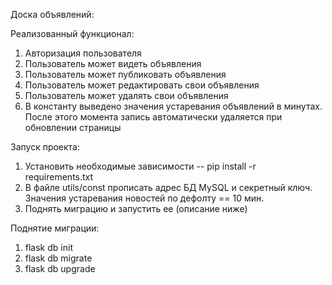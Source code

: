 Доска объявлений:

Реализованный функционал:
1) Авторизация пользователя
2) Пользователь может видеть объявления
3) Пользователь может публиковать объявления
4) Пользователь может редактировать свои объявления
5) Пользователь может удалять свои объявления
6) В константу выведено значения устаревания объявлений в минутах. После этого момента запись автоматически удаляется при обновлении страницы


Запуск проекта:
1) Установить необходимые зависимости -- pip install -r requirements.txt
2) В файле utils/const прописать адрес БД MySQL и секретный ключ. Значения устаревания новостей по дефолту == 10 мин.
3) Поднять миграцию и запустить ее (описание ниже)

Поднятие миграции:
1) flask db init
2) flask db migrate
3) flask db upgrade
